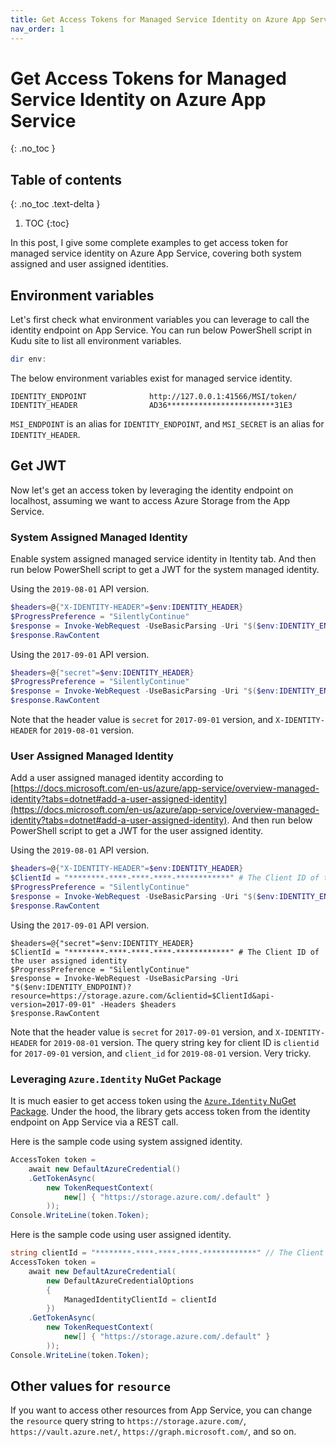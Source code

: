 ```yaml
---
title: Get Access Tokens for Managed Service Identity on Azure App Service
nav_order: 1
---
```


# Get Access Tokens for Managed Service Identity on Azure App Service
{: .no_toc }

## Table of contents
{: .no_toc .text-delta }

1. TOC
{:toc}

In this post, I give some complete examples to get access token for managed service identity on Azure App Service, covering both system assigned and user assigned identities.

## Environment variables

Let's first check what environment variables you can leverage to call the identity endpoint on App Service. You can run below PowerShell script in Kudu site to list all environment variables.

```PowerShell
dir env:
```

The below environment variables exist for managed service identity.

```
IDENTITY_ENDPOINT              http://127.0.0.1:41566/MSI/token/
IDENTITY_HEADER                AD36************************31E3
```

`MSI_ENDPOINT` is an alias for `IDENTITY_ENDPOINT`, and `MSI_SECRET` is an alias for `IDENTITY_HEADER`.

## Get JWT

Now let's get an access token by leveraging the identity endpoint on localhost, assuming we want to access Azure Storage from the App Service.

### System Assigned Managed Identity

Enable system assigned managed service identity in Itentity tab. And then run below PowerShell script to get a JWT for the system managed identity.

Using the `2019-08-01` API version.

```PowerShell
$headers=@{"X-IDENTITY-HEADER"=$env:IDENTITY_HEADER}
$ProgressPreference = "SilentlyContinue"
$response = Invoke-WebRequest -UseBasicParsing -Uri "$($env:IDENTITY_ENDPOINT)?resource=https://storage.azure.com/&api-version=2019-08-01" -Headers $headers
$response.RawContent
```

Using the `2017-09-01` API version.

```PowerShell
$headers=@{"secret"=$env:IDENTITY_HEADER}
$ProgressPreference = "SilentlyContinue"
$response = Invoke-WebRequest -UseBasicParsing -Uri "$($env:IDENTITY_ENDPOINT)?resource=https://storage.azure.com/&api-version=2017-09-01" -Headers $headers
$response.RawContent
```

Note that the header value is `secret` for `2017-09-01` version, and `X-IDENTITY-HEADER` for `2019-08-01` version.

### User Assigned Managed Identity

Add a user assigned managed identity according to [https://docs.microsoft.com/en-us/azure/app-service/overview-managed-identity?tabs=dotnet#add-a-user-assigned-identity](https://docs.microsoft.com/en-us/azure/app-service/overview-managed-identity?tabs=dotnet#add-a-user-assigned-identity). And then run below PowerShell script to get a JWT for the user assigned identity.

Using the `2019-08-01` API version.

```PowerShell
$headers=@{"X-IDENTITY-HEADER"=$env:IDENTITY_HEADER}
$ClientId = "********-****-****-****-************" # The Client ID of the user assigned identity
$ProgressPreference = "SilentlyContinue"
$response = Invoke-WebRequest -UseBasicParsing -Uri "$($env:IDENTITY_ENDPOINT)?resource=https://storage.azure.com/&client_id=$ClientId&api-version=2019-08-01" -Headers $headers
$response.RawContent
```

Using the `2017-09-01` API version.

```
$headers=@{"secret"=$env:IDENTITY_HEADER}
$ClientId = "********-****-****-****-************" # The Client ID of the user assigned identity
$ProgressPreference = "SilentlyContinue"
$response = Invoke-WebRequest -UseBasicParsing -Uri "$($env:IDENTITY_ENDPOINT)?resource=https://storage.azure.com/&clientid=$ClientId&api-version=2017-09-01" -Headers $headers
$response.RawContent
```

Note that the header value is `secret` for `2017-09-01` version, and `X-IDENTITY-HEADER` for `2019-08-01` version. The query string key for client ID is `clientid` for `2017-09-01` version, and `client_id` for `2019-08-01` version. Very tricky.

### Leveraging `Azure.Identity` NuGet Package

It is much easier to get access token using the [`Azure.Identity` NuGet Package](https://www.nuget.org/packages/Azure.Identity). Under the hood, the library gets access token from the identity endpoint on App Service via a REST call.

Here is the sample code using system assigned identity.

```csharp
AccessToken token =
    await new DefaultAzureCredential()
    .GetTokenAsync(
        new TokenRequestContext(
            new[] { "https://storage.azure.com/.default" }
        ));
Console.WriteLine(token.Token);
```

Here is the sample code using user assigned identity.

```csharp
string clientId = "********-****-****-****-************" // The Client ID of the user assigned identity
AccessToken token =
    await new DefaultAzureCredential(
        new DefaultAzureCredentialOptions
        {
            ManagedIdentityClientId = clientId
        })
    .GetTokenAsync(
        new TokenRequestContext(
            new[] { "https://storage.azure.com/.default" }
        ));
Console.WriteLine(token.Token);
```

## Other values for `resource`

If you want to access other resources from App Service, you can change the `resource` query string to `https://storage.azure.com/`, `https://vault.azure.net/`, `https://graph.microsoft.com/`, and so on.

